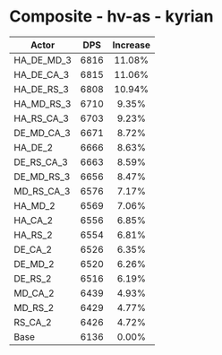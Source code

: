 # Composite - hv-as - kyrian
| Actor | DPS | Increase |
|---|:---:|:---:|
|HA_DE_MD_3|6816|11.08%|
|HA_DE_CA_3|6815|11.06%|
|HA_DE_RS_3|6808|10.94%|
|HA_MD_RS_3|6710|9.35%|
|HA_RS_CA_3|6703|9.23%|
|DE_MD_CA_3|6671|8.72%|
|HA_DE_2|6666|8.63%|
|DE_RS_CA_3|6663|8.59%|
|DE_MD_RS_3|6656|8.47%|
|MD_RS_CA_3|6576|7.17%|
|HA_MD_2|6569|7.06%|
|HA_CA_2|6556|6.85%|
|HA_RS_2|6554|6.81%|
|DE_CA_2|6526|6.35%|
|DE_MD_2|6520|6.26%|
|DE_RS_2|6516|6.19%|
|MD_CA_2|6439|4.93%|
|MD_RS_2|6429|4.77%|
|RS_CA_2|6426|4.72%|
|Base|6136|0.00%|
